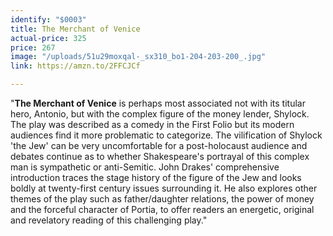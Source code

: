 ```yaml
---
identify: "$0003"
title: The Merchant of Venice
actual-price: 325
price: 267
image: "/uploads/51u29moxqal-_sx310_bo1-204-203-200_.jpg"
link: https://amzn.to/2FFCJCf

---
```

"**The Merchant of Venice** is perhaps most associated not with its titular
  hero, Antonio, but with the complex figure of the money lender, Shylock. The play
  was described as a comedy in the First Folio but its modern audiences find it more
  problematic to categorize. The vilification of Shylock 'the Jew' can be very uncomfortable
  for a post-holocaust audience and debates continue as to whether Shakespeare's portrayal
  of this complex man is sympathetic or anti-Semitic. John Drakes' comprehensive introduction
  traces the stage history of the figure of the Jew and looks boldly at twenty-first
  century issues surrounding it. He also explores other themes of the play such as
  father/daughter relations, the power of money and the forceful character of Portia,
  to offer readers an energetic, original and revelatory reading of this challenging
  play."